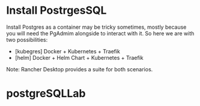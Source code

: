# Install PostrgesSQL

Install Postgres as a container may be tricky sometimes, mostly because you will need the PgAdmim alongside to interact with it. So here we are with two possibilities: 

* [kubegres] Docker + Kubernetes + Traefik
* [helm] Docker + Helm Chart + Kubernetes + Traefik

Note: Rancher Desktop provides a suite for both scenarios.
# postgreSQLLab
